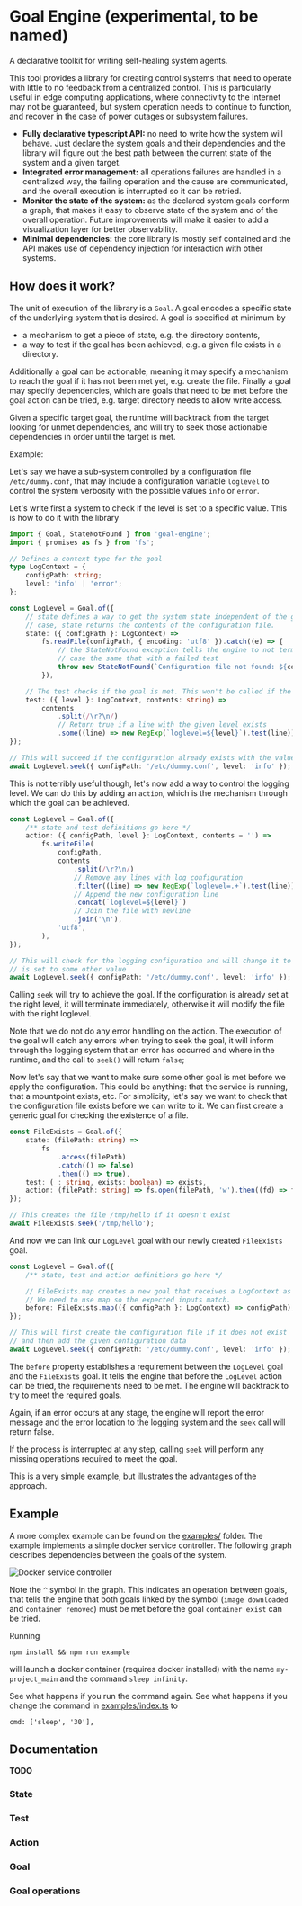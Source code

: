 # Goal Engine (experimental, to be named)

A declarative toolkit for writing self-healing system agents.

This tool provides a library for creating control systems that need to operate with little to no feedback from a centralized control.
This is particularly useful in edge computing applications, where connectivity to the Internet may not be guaranteed, but system
operation needs to continue to function, and recover in the case of power outages or subsystem failures.

- **Fully declarative typescript API:** no need to write how the system will behave. Just declare the system goals and their dependencies and
  the library will figure out the best path between the current state of the system and a given target.
- **Integrated error management:** all operations failures are handled in a centralized way, the failing operation and the cause are communicated,
  and the overall execution is interrupted so it can be retried.
- **Monitor the state of the system:** as the declared system goals conform a graph, that makes it easy to observe state of the system and of the
  overall operation. Future improvements will make it easier to add a visualization layer for better observability.
- **Minimal dependencies:** the core library is mostly self contained and the API makes use of dependency injection for interaction with other systems.

## How does it work?

The unit of execution of the library is a `Goal`. A goal encodes a specific state of the underlying system that is desired. A goal is specified at minimum by

- a mechanism to get a piece of state, e.g. the directory contents,
- a way to test if the goal has been achieved, e.g. a given file exists in a directory.

Additionally a goal can be actionable, meaning it may specify a mechanism to reach the goal if it has not been met yet, e.g. create the file. Finally a goal may specify
dependencies, which are goals that need to be met before the goal action can be tried, e.g. target directory needs to allow write access.

Given a specific target goal, the runtime will backtrack from the target looking for unmet dependencies, and will try to seek those actionable dependencies
in order until the target is met.

Example:

Let's say we have a sub-system controlled by a configuration file `/etc/dummy.conf`, that may include a configuration variable
`loglevel` to control the system verbosity with the possible values `info` or `error`.

Let's write first a system to check if the level is set to a specific value. This is how to do it with the library

```typescript
import { Goal, StateNotFound } from 'goal-engine';
import { promises as fs } from 'fs';

// Defines a context type for the goal
type LogContext = {
	configPath: string;
	level: 'info' | 'error';
};

const LogLevel = Goal.of({
	// state defines a way to get the system state independent of the goal, in this
	// case, state returns the contents of the configuration file.
	state: ({ configPath }: LogContext) =>
		fs.readFile(configPath, { encoding: 'utf8' }).catch((e) => {
			// the StateNotFound exception tells the engine to not terminate, but consider this
			// case the same that with a failed test
			throw new StateNotFound(`Configuration file not found: ${configPath}`, e);
		}),

	// The test checks if the goal is met. This won't be called if the file does not exist
	test: ({ level }: LogContext, contents: string) =>
		contents
			.split(/\r?\n/)
			// Return true if a line with the given level exists
			.some((line) => new RegExp(`loglevel=${level}`).test(line)),
});

// This will succeed if the configuration already exists with the value `info`
await LogLevel.seek({ configPath: '/etc/dummy.conf', level: 'info' });
```

This is not terribly useful though, let's now add a way to control the logging level. We can do this by adding an `action`, which is the mechanism through which the goal can be achieved.

```typescript
const LogLevel = Goal.of({
	/** state and test definitions go here */
	action: ({ configPath, level }: LogContext, contents = '') =>
		fs.writeFile(
			configPath,
			contents
				.split(/\r?\n/)
				// Remove any lines with log configuration
				.filter((line) => new RegExp(`loglevel=.+`).test(line))
				// Append the new configuration line
				.concat(`loglevel=${level}`)
				// Join the file with newline
				.join('\n'),
			'utf8',
		),
});

// This will check for the logging configuration and will change it to `info` if
// is set to some other value
await LogLevel.seek({ configPath: '/etc/dummy.conf', level: 'info' });
```

Calling `seek` will try to achieve the goal. If the configuration is already set at the right level, it will terminate
immediately, otherwise it will modify the file with the right loglevel.

Note that we do not do any error handling on the action. The execution of the goal will catch any errors
when trying to seek the goal, it will inform through the logging system that an error has occurred and where in the
runtime, and the call to `seek()` will return `false`;

Now let's say that we want to make sure some other goal is met before we apply the configuration. This could be anything: that
the service is running, that a mountpoint exists, etc. For simplicity, let's say we want to check that the configuration file exists before we can write to it.
We can first create a generic goal for checking the existence of a file.

```typescript
const FileExists = Goal.of({
	state: (filePath: string) =>
		fs
			.access(filePath)
			.catch(() => false)
			.then(() => true),
	test: (_: string, exists: boolean) => exists,
	action: (filePath: string) => fs.open(filePath, 'w').then((fd) => fd.close()),
});

// This creates the file /tmp/hello if it doesn't exist
await FileExists.seek('/tmp/hello');
```

And now we can link our `LogLevel` goal with our newly created `FileExists` goal.

```typescript
const LogLevel = Goal.of({
	/** state, test and action definitions go here */

	// FileExists.map creates a new goal that receives a LogContext as input.
	// We need to use map so the expected inputs match.
	before: FileExists.map(({ configPath }: LogContext) => configPath),
});

// This will first create the configuration file if it does not exist
// and then add the given configuration data
await LogLevel.seek({ configPath: '/etc/dummy.conf', level: 'info' });
```

The `before` property establishes a requirement between the `LogLevel` goal and the `FileExists` goal. It tells the engine that
before the `LogLevel` action can be tried, the requirements need to be met. The engine will backtrack to try to meet the required
goals.

Again, if an error occurs at any stage, the engine will report the error message and the error location to the logging system and the `seek` call
will return false.

If the process is interrupted at any step, calling `seek` will perform any missing operations required to meet the goal.

This is a very simple example, but illustrates the advantages of the approach.

## Example

A more complex example can be found on the [examples/](./examples/) folder. The example implements a simple docker service controller.
The following graph describes dependencies between the goals of the system.

![Docker service controller](./docs/assets/compose.png)

Note the `^` symbol in the graph. This indicates an
operation between goals, that tells the engine that both goals linked by the symbol (`image downloaded` and `container removed`) must be met
before the goal `container exist` can be tried.

Running

```
npm install && npm run example
```

will launch a docker container (requires docker installed) with the name `my-project_main` and the command `sleep infinity`.

See what happens if you run the command again. See what happens if you change the command in [examples/index.ts](./examples/index.ts) to

```
cmd: ['sleep', '30'],
```

## Documentation

**TODO**

### State

### Test

### Action

### Goal

### Goal operations

